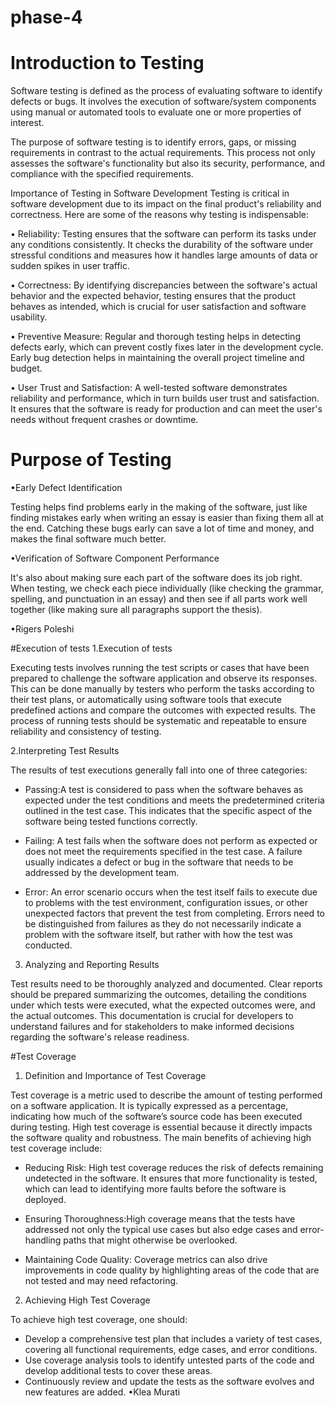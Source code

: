 # phase-4
# Introduction to Testing
Software testing is defined as the process of evaluating software to identify defects or bugs. It involves the execution of software/system components using manual or automated tools to evaluate
one or more properties of interest. 


The purpose of software testing is to identify errors, gaps, or missing requirements in contrast to the actual requirements. This process not only assesses the software's functionality but also its security, performance, and compliance with the specified requirements.


Importance of Testing in Software
Development
Testing is critical in software
development due to its impact on the final product's reliability and correctness.
Here are some of the reasons why testing is indispensable:

• Reliability: Testing ensures that the software can perform its tasks under any conditions consistently. It checks the durability of the software under stressful conditions and measures how it handles large amounts of data or sudden spikes in user traffic.

• Correctness: By identifying discrepancies between the software's actual behavior and the expected behavior, testing ensures that the product behaves as intended, which is crucial for user satisfaction and software usability.

• Preventive Measure: Regular and thorough testing helps in detecting defects early, which can prevent costly fixes later in the development cycle.
Early bug detection helps in maintaining the overall project timeline and budget.

• User Trust and Satisfaction: A well-tested software demonstrates reliability and performance, which in turn builds user trust and satisfaction. It ensures that the software is ready for production and can meet the user's needs without frequent crashes or downtime.


# Purpose of Testing
•Early Defect Identification

Testing helps find problems early in the making of the software, just like finding mistakes early when writing an essay is easier than fixing them all at the end.
Catching these bugs early can save a lot of time and money, and makes the final software much better.

•Verification of Software Component
Performance

It's also about making sure each part of the software does its job right. When testing, we check each piece individually (like checking the grammar, spelling, and punctuation in an essay) and then see if all parts work well together (like making sure all paragraphs support the thesis).

•Rigers Poleshi

#Execution of tests
1.Execution of tests

Executing tests involves running the test scripts or cases that have been prepared to challenge the software application and observe its responses. This can be done manually by testers who perform the tasks according to their test plans, or automatically using software tools that execute predefined actions and compare the outcomes with expected results. The process of running tests should be systematic and repeatable to ensure reliability and consistency of testing.

2.Interpreting Test Results

The results of test executions generally fall into one of three categories:

- Passing:A test is considered to pass when the software behaves as expected under the test conditions and meets the predetermined criteria outlined in the test case. This indicates that the specific aspect of the software being tested functions correctly.
  
- Failing: A test fails when the software does not perform as expected or does not meet the requirements specified in the test case. A failure usually indicates a defect or bug in the software that needs to be addressed by the development team.
  
- Error: An error scenario occurs when the test itself fails to execute due to problems with the test environment, configuration issues, or other unexpected factors that prevent the test from completing. Errors need to be distinguished from failures as they do not necessarily indicate a problem with the software itself, but rather with how the test was conducted.

3. Analyzing and Reporting Results

Test results need to be thoroughly analyzed and documented. Clear reports should be prepared summarizing the outcomes, detailing the conditions under which tests were executed, what the expected outcomes were, and the actual outcomes. This documentation is crucial for developers to understand failures and for stakeholders to make informed decisions regarding the software's release readiness.

#Test Coverage

1.	Definition and Importance of Test Coverage

Test coverage is a metric used to describe the amount of testing performed on a software application. It is typically expressed as a percentage, indicating how much of the software’s source code has been executed during testing. High test coverage is essential because it directly impacts the software quality and robustness. The main benefits of achieving high test coverage include:

- Reducing Risk: High test coverage reduces the risk of defects remaining undetected in the software. It ensures that more functionality is tested, which can lead to identifying more faults before the software is deployed.
  
- Ensuring Thoroughness:High coverage means that the tests have addressed not only the typical use cases but also edge cases and error-handling paths that might otherwise be overlooked.
  
- Maintaining Code Quality: Coverage metrics can also drive improvements in code quality by highlighting areas of the code that are not tested and may need refactoring.

2.	Achieving High Test Coverage

To achieve high test coverage, one should:

- Develop a comprehensive test plan that includes a variety of test cases, covering all functional requirements, edge cases, and error conditions.
- Use coverage analysis tools to identify untested parts of the code and develop additional tests to cover these areas.
- Continuously review and update the tests as the software evolves and new features are added.
•Klea Murati
